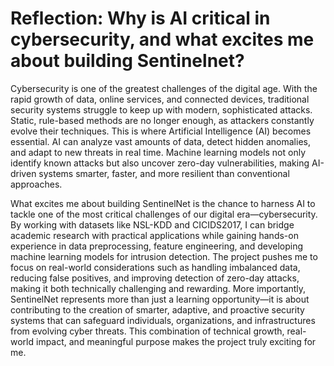 # Reflection: Why is AI critical in cybersecurity, and what excites me about building Sentinelnet?
Cybersecurity is one of the greatest challenges of the digital age. With the rapid growth of data, online services, and connected devices, traditional security systems struggle to keep up with modern, sophisticated attacks. Static, rule-based methods are no longer enough, as attackers constantly evolve their techniques. This is where Artificial Intelligence (AI) becomes essential. AI can analyze vast amounts of data, detect hidden anomalies, and adapt to new threats in real time. Machine learning models not only identify known attacks but also uncover zero-day vulnerabilities, making AI-driven systems smarter, faster, and more resilient than conventional approaches.


What excites me about building SentinelNet is the chance to harness AI to tackle one of the most critical challenges of our digital era—cybersecurity. By working with datasets like NSL-KDD and CICIDS2017, I can bridge academic research with practical applications while gaining hands-on experience in data preprocessing, feature engineering, and developing machine learning models for intrusion detection. The project pushes me to focus on real-world considerations such as handling imbalanced data, reducing false positives, and improving detection of zero-day attacks, making it both technically challenging and rewarding. More importantly, SentinelNet represents more than just a learning opportunity—it is about contributing to the creation of smarter, adaptive, and proactive security systems that can safeguard individuals, organizations, and infrastructures from evolving cyber threats. This combination of technical growth, real-world impact, and meaningful purpose makes the project truly exciting for me.